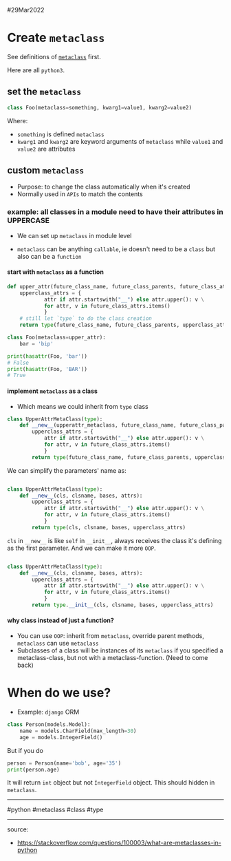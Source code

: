 #29Mar2022

# Create `metaclass`

See definitions of [`metaclass`](29Mar2022_metaclass) first.

Here are all `python3`.



## set the `metaclass`

```python 
class Foo(metaclass=something, kwarg1=value1, kwarg2=value2)
```

Where:

- `something` is defined `metaclass`
- `kwarg1` and `kwarg2` are keyword arguments of `metaclass` while `value1` and `value2` are attributes



## custom `metaclass`

- Purpose: to change the class automatically when it's created
- Normally used in `APIs` to match the contents

### example: all classes in a module need to have their attributes in UPPERCASE

- We can set up `metaclass` in module level

- `metaclass` can be anything `callable`, ie doesn't need to be a `class` but also can be a `function`

#### start with `metaclass` as a function

```python
def upper_attr(future_class_name, future_class_parents, future_class_attrs):
    upperclass_attrs = {
    		attr if attr.startswith("__") else attr.upper(): v \
    		for attr, v in future_class_attrs.items()
    		}
    # still let `type` to do the class creation
    return type(future_class_name, future_class_parents, upperclass_attrs)

class Foo(metaclass=upper_attr):
    bar = 'bip'

print(hasattr(Foo, 'bar'))
# False
print(hasattr(Foo, 'BAR'))
# True
```

#### implement `metaclass` as a class

- Which means we could inherit from `type` class

```python
class UpperAttrMetaClass(type):
    def __new__(upperattr_metaclass, future_class_name, future_class_parents, future_class_attrs):
        upperclass_attrs = {
            attr if attr.startswith("__") else attr.upper(): v \
            for attr, v in future_class_attrs.items()
            }
        return type(future_class_name, future_class_parents, upperclass_attrs)
```

We can simplify the parameters' name as:

```python

class UpperAttrMetaClass(type):
    def __new__(cls, clsname, bases, attrs):
        upperclass_attrs = {
            attr if attr.startswith("__") else attr.upper(): v \
            for attr, v in future_class_attrs.items()
            }
        return type(cls, clsname, bases, upperclass_attrs)
```

`cls` in `__new__` is like `self` in `__init__`, always receives the class it's defining as the first parameter. And we can make it more `OOP`.

```python

class UpperAttrMetaClass(type):
    def __new__(cls, clsname, bases, attrs):
        upperclass_attrs = {
            attr if attr.startswith("__") else attr.upper(): v \
            for attr, v in future_class_attrs.items()
            }
        return type.__init__(cls, clsname, bases, upperclass_attrs)
```



#### why class instead of just a function?

- You can use `OOP`: inherit from `metaclass`, override parent methods, `metaclass` can use `metaclass`
- Subclasses of a class will be instances of its `metaclass` if you specified a metaclass-class, but not with a metaclass-function. (Need to come back)



# When do we use?

- Example: `django` ORM

```python
class Person(models.Model):
    name = models.CharField(max_length=30)
    age = models.IntegerField()
```

But if you do 

```python
person = Person(name='bob', age='35')
print(person.age)
```

It will return `int` object but not `IntegerField` object. This should hidden in `metaclass`.

---

#python #metaclass #class #type

---

source:

- https://stackoverflow.com/questions/100003/what-are-metaclasses-in-python